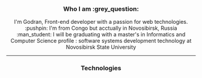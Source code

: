 <h3 align="center" >
  <b> Who I am :grey_question:</b>
</h3>
<p align="center">
I'm Godran, Front-end developer with a passion for web technologies. <br>
:pushpin: I'm from Congo but acctually in Novosibirsk, Russia <br>
:man_student: I will be graduating with a master's in Informatics and Computer Science profile : software systems development technology at Novosibirsk State University
<p>
<hr>
<h3 align="center"> Technologies </h3> 

